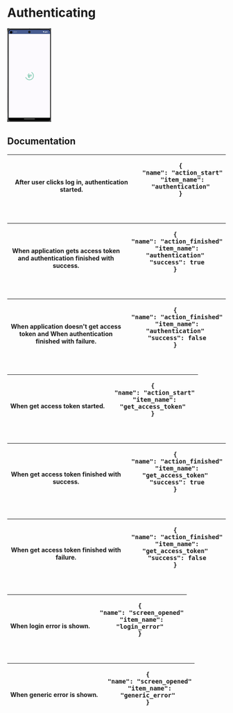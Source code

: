 # Authenticating

<img src="../analytics_imgs/authenticating/authenticating_screen.png" width=20% height=20%>

## Documentation

| After user clicks log in, authentication started. | <pre>{<br />   "name": "action_start"<br />   "item_name": "authentication"<br />}<pre/> |
|:-------------------------------------------------:|------------------------------------------------------------------------------------------|

| When application gets access token and authentication finished with success. | <pre>{<br />   "name": "action_finished"<br />   "item_name": "authentication"<br />   "success": true<br />}<pre/> |
|:----------------------------------------------------------------------------:|---------------------------------------------------------------------------------------------------------------------|

| When application doesn't get access token and  When authentication finished with failure. | <pre>{<br />   "name": "action_finished"<br />   "item_name": "authentication"<br />   "success": false<br />}<pre/> |
|:-----------------------------------------------------------------------------------------:|----------------------------------------------------------------------------------------------------------------------|

| When get access token started. | <pre>{<br />   "name": "action_start"<br />   "item_name": "get_access_token"<br />}<pre/> |
|:------------------------------:|--------------------------------------------------------------------------------------------|

| When get access token finished with success. | <pre>{<br />   "name": "action_finished"<br />   "item_name": "get_access_token"<br />   "success": true<br />}<pre/> |
|:--------------------------------------------:|-----------------------------------------------------------------------------------------------------------------------|

| When get access token finished with failure. | <pre>{<br />   "name": "action_finished"<br />   "item_name": "get_access_token"<br />   "success": false<br />}<pre/> |
|:--------------------------------------------:|------------------------------------------------------------------------------------------------------------------------|

| When login error is shown. | <pre>{<br />   "name": "screen_opened"<br />   "item_name": "login_error"<br />}<pre/> |
|:--------------------------:|----------------------------------------------------------------------------------------|

| When generic error is shown. | <pre>{<br />   "name": "screen_opened"<br />   "item_name": "generic_error"<br />}<pre/> |
|:----------------------------:|------------------------------------------------------------------------------------------|
